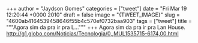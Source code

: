 
+++
author = "Jaydson Gomes"
categories = ["tweet"]
date = "Fri Mar 19 12:20:44 +0000 2010"
draft = false
image = "{TWEET_IMAGE}"
slug = "4600ab4164539458646f55b4c570ef0732baa903"
tags = ["tweet"]
title = """Agora sim da pra ir pra L..."""
+++
Agora sim da pra ir pra Lan House. http://g1.globo.com/Noticias/Tecnologia/0,,MUL1535715-6174,00.html
